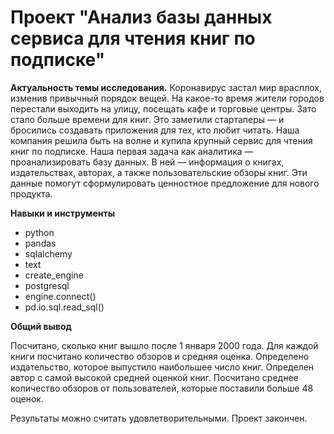 # Проект "Анализ базы данных сервиса для чтения книг по подписке"
__Актуальность темы исследования.__ Коронавирус застал мир врасплох, изменив привычный порядок вещей. На какое-то время жители городов перестали выходить на улицу, посещать кафе и торговые центры. Зато стало больше времени для книг. Это заметили стартаперы — и бросились создавать приложения для тех, кто любит читать. Наша компания решила быть на волне и купила крупный сервис для чтения книг по подписке. Наша первая задача как аналитика — проанализировать базу данных. В ней — информация о книгах, издательствах, авторах, а также пользовательские обзоры книг. Эти данные помогут сформулировать ценностное предложение для нового продукта.

__Навыки и инструменты__
- python
- pandas
- sqlalchemy
- text
- create_engine
- postgresql
- engine.connect() 
- pd.io.sql.read_sql()

__Общий вывод__

Посчитано, сколько книг вышло после 1 января 2000 года.
Для каждой книги посчитано количество обзоров и средняя оценка.
Определено издательство, которое выпустило наибольшее число книг.
Определен автор с самой высокой средней оценкой книг.
Посчитано среднее количество обзоров от пользователей, которые поставили больше 48 оценок.

Результаты можно считать удовлетворительными.
Проект закончен.
